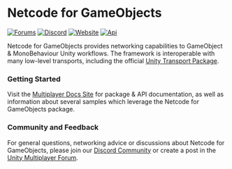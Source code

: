 # Netcode for GameObjects

[![Forums](https://img.shields.io/badge/unity--forums-multiplayer-blue)](https://forum.unity.com/forums/multiplayer.26/) [![Discord](https://img.shields.io/discord/449263083769036810.svg?label=discord&logo=discord&color=informational)](https://discord.gg/FM8SE9E)
[![Website](https://img.shields.io/badge/docs-website-informational.svg)](https://docs-multiplayer.unity3d.com/) [![Api](https://img.shields.io/badge/docs-api-informational.svg)](https://docs-multiplayer.unity3d.com/docs/mlapi-api/introduction)

Netcode for GameObjects provides networking capabilities to GameObject & MonoBehaviour Unity workflows. The framework is interoperable with many low-level transports, including the official [Unity Transport Package](https://docs-multiplayer.unity3d.com/transport/1.0.0/introduction).

### Getting Started
Visit the [Multiplayer Docs Site](https://docs-multiplayer.unity3d.com/) for package & API documentation, as well as information about several samples which leverage the Netcode for GameObjects package.

### Community and Feedback
For general questions, networking advice or discussions about Netcode for GameObjects, please join our [Discord Community](https://discord.gg/FM8SE9E) or create a post in the [Unity Multiplayer Forum](https://forum.unity.com/forums/multiplayer.26/).
